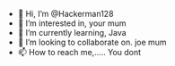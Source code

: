 - 👋 Hi, I’m @Hackerman128
- 👀 I’m interested in, your mum
- 🌱 I’m currently learning, Java
- 💞️ I’m looking to collaborate on. joe mum
- 📫 How to reach me,..... You dont

<!---
Hackerman128/Hackerman128 is a ✨ special ✨ repository because its `README.md` (this file) appears on your GitHub profile.
You can click the Preview link to take a look at your changes.
--->
